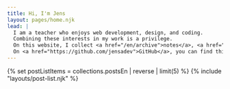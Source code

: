 ```yaml
---
title: Hi, I'm Jens
layout: pages/home.njk
lead: |
  I am a teacher who enjoys web development, design, and coding.
  Combining these interests in my work is a privilege.
  On this website, I collect <a href="/en/archive">notes</a>, <a href="/en/projects">projects</a>, and <a href="/en/resources">resources</a>.
  On <a href="https://github.com/jensadev">GitHub</a>, you can find things I have coded.
---
```


{% set postListItems = collections.postsEn | reverse | limit(5) %}
{% include "layouts/post-list.njk" %}